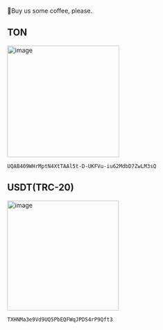 🍵Buy us some coffee, please.

## TON
<img width="258" height="257" alt="image" src="https://github.com/user-attachments/assets/b9fb67af-4ea7-449b-8863-9fb35b8cdd98" />

```
UQAB409WHrMptN4XtTAAl5t-D-UKFVu-iu62MdbD7ZwLM3sQ
```


## USDT(TRC-20)
<img width="257" height="253" alt="image" src="https://github.com/user-attachments/assets/8faed703-eea0-491b-9630-c33f480ea077" />

```
TXHNMa3e9Vd9UQ5PbEQFWqJPDS4rP9Qft3
```
